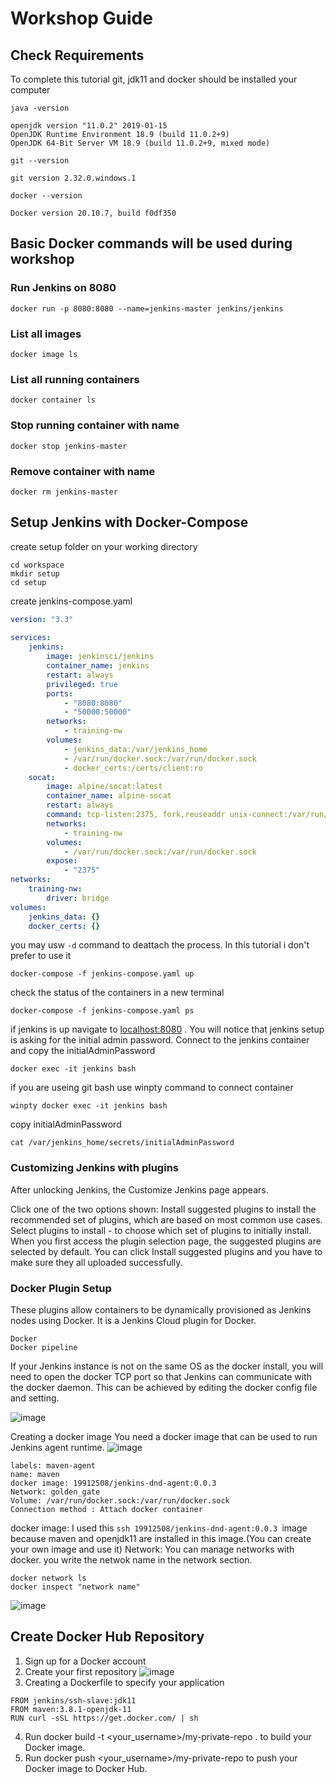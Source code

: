 # Workshop Guide

## Check Requirements
To complete this tutorial git, jdk11 and docker should be installed your computer

```ssh
java -version

openjdk version "11.0.2" 2019-01-15
OpenJDK Runtime Environment 18.9 (build 11.0.2+9)
OpenJDK 64-Bit Server VM 18.9 (build 11.0.2+9, mixed mode)
```

```ssh
git --version

git version 2.32.0.windows.1
```

```ssh 
docker --version

Docker version 20.10.7, build f0df350

```

## Basic Docker commands will be used during workshop

### Run Jenkins on 8080

```ssh
docker run -p 8080:8080 --name=jenkins-master jenkins/jenkins
```
### List all images

```ssh
docker image ls
```

### List all running containers
```ssh
docker container ls
```

### Stop running container with name
```ssh
docker stop jenkins-master
```

### Remove container with name
```ssh
docker rm jenkins-master
```


## Setup Jenkins with Docker-Compose

create setup folder on your working directory

```ssh
cd workspace
mkdir setup
cd setup
```

create jenkins-compose.yaml

```yaml
version: "3.3"
 
services:
    jenkins:
        image: jenkinsci/jenkins
        container_name: jenkins
        restart: always
        privileged: true
        ports:
            - "8080:8080"
            - "50000:50000"
        networks:
            - training-nw
        volumes:
            - jenkins_data:/var/jenkins_home
            - /var/run/docker.sock:/var/run/docker.sock
            - docker_certs:/certs/client:ro
    socat:
        image: alpine/socat:latest
        container_name: alpine-socat
        restart: always
        command: tcp-listen:2375, fork,reuseaddr unix-connect:/var/run/docker.sock
        networks:
            - training-nw
        volumes:
            - /var/run/docker.sock:/var/run/docker.sock
        expose:
            - "2375"
networks:
    training-nw:
        driver: bridge
volumes:
    jenkins_data: {}
    docker_certs: {}
```

you may usw ``-d`` command to deattach the process. In this tutorial i don't prefer to use it

```ssh
docker-compose -f jenkins-compose.yaml up
```

check the status of the containers in a new terminal

```ssh
docker-compose -f jenkins-compose.yaml ps
```

if jenkins is up navigate to [localhost:8080](http://localhost:8080) . You will notice that jenkins setup is asking for the initial admin password. Connect to the jenkins container and copy the initialAdminPassword

```ssh
docker exec -it jenkins bash
```
if you are useing git bash use winpty command to connect container
```ssh 
winpty docker exec -it jenkins bash
```

copy initialAdminPassword
```ssh
cat /var/jenkins_home/secrets/initialAdminPassword
```

### Customizing Jenkins with plugins

After unlocking Jenkins, the Customize Jenkins page appears.

Click one of the two options shown:
Install suggested plugins to install the recommended set of plugins, which are based on most common use cases.
Select plugins to install - to choose which set of plugins to initially install. When you first access the plugin selection page, the suggested plugins are selected by default.
You can click Install suggested plugins and you have to make sure they all uploaded successfully.

### Docker Plugin Setup

These plugins allow containers to be dynamically provisioned as Jenkins nodes using Docker. It is a Jenkins Cloud plugin for Docker.
```ssh
Docker 
Docker pipeline
```
If your Jenkins instance is not on the same OS as the docker install, you will need to open the docker TCP port so that Jenkins can communicate with the docker daemon. This can be achieved by editing the docker config file and setting.

![image](https://user-images.githubusercontent.com/46446809/124654774-a2f80500-dea7-11eb-8375-513a785828bf.png)

Creating a docker image
You need a docker image that can be used to run Jenkins agent runtime.
![image](https://user-images.githubusercontent.com/46446809/124657210-e30cb700-deaa-11eb-8f7a-04128ab3ed05.png)
	
 ```ssh
labels: maven-agent
name: maven
docker image: 19912508/jenkins-dnd-agent:0.0.3
Network: golden_gate
Volume: /var/run/docker.sock:/var/run/docker.sock
Connection method : Attach docker container
 ```
docker image: I used this ```ssh 19912508/jenkins-dnd-agent:0.0.3 ```image because maven and openjdk11 are installed in this image.(You can create your own image and use it) 
Network: You can manage networks with docker. you write the netwok name in the network section.
 ```ssh 
 docker network ls
 docker inspect "network name"
 ```
![image](https://user-images.githubusercontent.com/46446809/124659570-c9b93a00-dead-11eb-9420-e107fe8af10e.png)

## Create Docker Hub Repository
1) Sign up for a Docker account
2) Create your first repository 
![image](https://user-images.githubusercontent.com/46446809/124659877-1dc41e80-deae-11eb-98f7-714083455bca.png)
3) Creating a Dockerfile to specify your application
```ssh 
FROM jenkins/ssh-slave:jdk11
FROM maven:3.8.1-openjdk-11
RUN curl -sSL https://get.docker.com/ | sh
 ```
4) Run docker build -t <your_username>/my-private-repo . to build your Docker image.
5) Run docker push <your_username>/my-private-repo to push your Docker image to Docker Hub.


 





